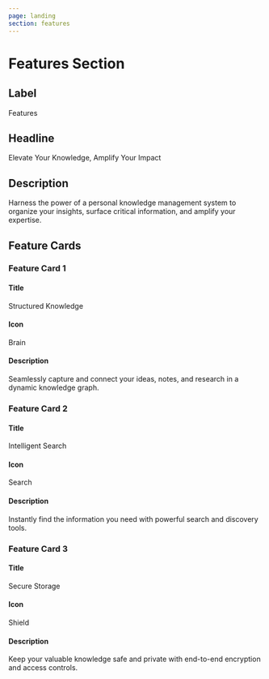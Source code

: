 ```yaml
---
page: landing
section: features
---
```

# Features Section

## Label

Features

## Headline

Elevate Your Knowledge, Amplify Your Impact

## Description

Harness the power of a personal knowledge management system to organize your insights, surface critical information, and amplify your expertise.

## Feature Cards

### Feature Card 1

#### Title

Structured Knowledge

#### Icon

Brain

#### Description

Seamlessly capture and connect your ideas, notes, and research in a dynamic knowledge graph.

### Feature Card 2

#### Title

Intelligent Search

#### Icon

Search

#### Description

Instantly find the information you need with powerful search and discovery tools.

### Feature Card 3

#### Title

Secure Storage

#### Icon

Shield

#### Description

Keep your valuable knowledge safe and private with end-to-end encryption and access controls.
